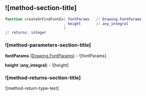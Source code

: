 ## ![method-section-title]


```lua
function createOrFindFontEx( fontParams   // Drawing.FontParams
                           , height       // any_integral
                           )
// returns: integer
```


### ![method-parameters-section-title]

**fontParams** ([Drawing.FontParams](../../Drawing/FontParams.md)) - ![fontParams]

**height** (**any_integral**) - ![height]

### ![method-returns-section-title]

![method-return-type-text]

